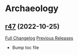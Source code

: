 # <DBM> Archaeology

## [r47](https://github.com/DeadlyBossMods/DBM-Archaeology/tree/r47) (2022-10-25)
[Full Changelog](https://github.com/DeadlyBossMods/DBM-Archaeology/compare/r46...r47) [Previous Releases](https://github.com/DeadlyBossMods/DBM-Archaeology/releases)

- Bump toc file  
